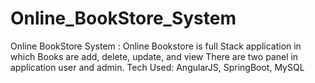 # Online_BookStore_System
Online BookStore System : Online Bookstore is full Stack application in which Books are add,
delete, update, and view There are two panel in application user and admin.
Tech Used: AngularJS, SpringBoot, MySQL
